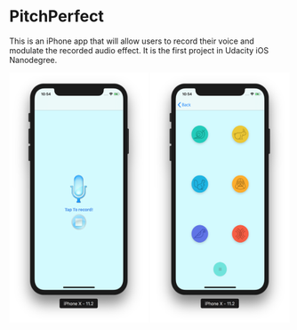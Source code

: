 # PitchPerfect

This is an iPhone app that will allow users to record their voice and  modulate the recorded audio effect. It is the first project in Udacity iOS Nanodegree.

<img src="https://github.com/Nora-almansour/PitchPerfect/blob/master/Screen%20Shot%201440-03-18%20at%2010.54.09%20PM.png" width="250" height="450" >  <img src="https://github.com/Nora-almansour/PitchPerfect/blob/master/Screen%20Shot%201440-03-18%20at%2010.54.35%20PM.png" width="250" height="450" >


